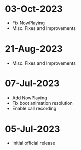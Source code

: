 # 03-Oct-2023
- Fix NowPlaying
- Misc. Fixes and Improvements

# 21-Aug-2023
- Misc. Fixes and Improvements

# 07-Jul-2023
- Add NowPlaying
- Fix boot animation resolution
- Enable call recording

# 05-Jul-2023
- Initial official release

